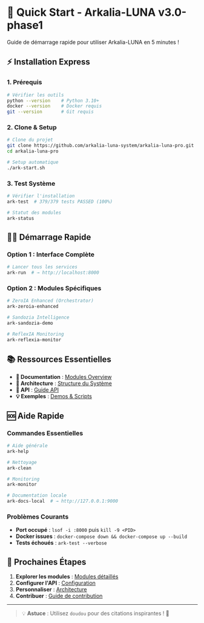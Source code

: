 # 🚀 Quick Start - Arkalia-LUNA v3.0-phase1

Guide de démarrage rapide pour utiliser Arkalia-LUNA en 5 minutes !

## ⚡ Installation Express

### 1. Prérequis
```bash
# Vérifier les outils
python --version    # Python 3.10+
docker --version    # Docker requis
git --version       # Git requis
```

### 2. Clone & Setup
```bash
# Clone du projet
git clone https://github.com/arkalia-luna-system/arkalia-luna-pro.git
cd arkalia-luna-pro

# Setup automatique
./ark-start.sh
```

### 3. Test Système
```bash
# Vérifier l'installation
ark-test  # 379/379 tests PASSED (100%)

# Statut des modules
ark-status
```

## 🏃‍♂️ Démarrage Rapide

### Option 1 : Interface Complète
```bash
# Lancer tous les services
ark-run  # → http://localhost:8000
```

### Option 2 : Modules Spécifiques
```bash
# ZeroIA Enhanced (Orchestrator)
ark-zeroia-enhanced

# Sandozia Intelligence
ark-sandozia-demo

# ReflexIA Monitoring
ark-reflexia-monitor
```

## 📚 Ressources Essentielles

- **📖 Documentation** : [Modules Overview](modules.md)
- **🧠 Architecture** : [Structure du Système](fonctionnement/structure.md)
- **🔧 API** : [Guide API](api.md)
- **💡 Exemples** : [Demos & Scripts](demos.md)

## 🆘 Aide Rapide

### Commandes Essentielles
```bash
# Aide générale
ark-help

# Nettoyage
ark-clean

# Monitoring
ark-monitor

# Documentation locale
ark-docs-local  # → http://127.0.0.1:9000
```

### Problèmes Courants
- **Port occupé** : `lsof -i :8000` puis `kill -9 <PID>`
- **Docker issues** : `docker-compose down && docker-compose up --build`
- **Tests échoués** : `ark-test --verbose`

## 🎯 Prochaines Étapes

1. **Explorer les modules** : [Modules détaillés](modules.md)
2. **Configurer l'API** : [Configuration](infrastructure/configuration.md)
3. **Personnaliser** : [Architecture](architecture/)
4. **Contribuer** : [Guide de contribution](credits/CONTRIBUTING.md)

---

> 💡 **Astuce** : Utilisez `doudou` pour des citations inspirantes ! 🍼
